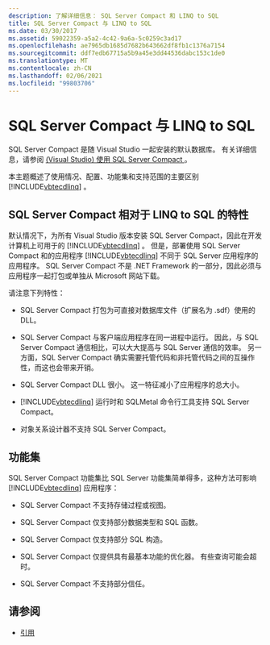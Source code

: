 ```yaml
---
description: 了解详细信息： SQL Server Compact 和 LINQ to SQL
title: SQL Server Compact 与 LINQ to SQL
ms.date: 03/30/2017
ms.assetid: 59022359-a5a2-4c42-9a6a-5c0259c3ad17
ms.openlocfilehash: ae7965db1685d7682b643662df8fb1c1376a7154
ms.sourcegitcommit: ddf7edb67715a5b9a45e3dd44536dabc153c1de0
ms.translationtype: MT
ms.contentlocale: zh-CN
ms.lasthandoff: 02/06/2021
ms.locfileid: "99803706"
---
```

# <a name="sql-server-compact-and-linq-to-sql"></a>SQL Server Compact 与 LINQ to SQL

SQL Server Compact 是随 Visual Studio 一起安装的默认数据库。 有关详细信息，请参阅 [ (Visual Studio) 使用 SQL Server Compact ](/previous-versions/visualstudio/visual-studio-2012/aa983321(v=vs.110))。  
  
 本主题概述了使用情况、配置、功能集和支持范围的主要区别 [!INCLUDE[vbtecdlinq](../../../../../../includes/vbtecdlinq-md.md)] 。  
  
## <a name="characteristics-of-sql-server-compact-in-relation-to-linq-to-sql"></a>SQL Server Compact 相对于 LINQ to SQL 的特性  

 默认情况下，为所有 Visual Studio 版本安装 SQL Server Compact，因此在开发计算机上可用于的 [!INCLUDE[vbtecdlinq](../../../../../../includes/vbtecdlinq-md.md)] 。 但是，部署使用 SQL Server Compact 和的应用程序 [!INCLUDE[vbtecdlinq](../../../../../../includes/vbtecdlinq-md.md)] 不同于 SQL Server 应用程序的应用程序。 SQL Server Compact 不是 .NET Framework 的一部分，因此必须与应用程序一起打包或单独从 Microsoft 网站下载。  
  
 请注意下列特性：  
  
- SQL Server Compact 打包为可直接对数据库文件（扩展名为 .sdf）使用的 DLL。  
  
- SQL Server Compact 与客户端应用程序在同一进程中运行。 因此，与 SQL Server Compact 通信相比，可以大大提高与 SQL Server 通信的效率。 另一方面，SQL Server Compact 确实需要托管代码和非托管代码之间的互操作性，而这也会带来开销。  
  
- SQL Server Compact DLL 很小。 这一特征减小了应用程序的总大小。  
  
- [!INCLUDE[vbtecdlinq](../../../../../../includes/vbtecdlinq-md.md)] 运行时和 SQLMetal 命令行工具支持 SQL Server Compact。  
  
- 对象关系设计器不支持 SQL Server Compact。  
  
## <a name="feature-set"></a>功能集  

 SQL Server Compact 功能集比 SQL Server 功能集简单得多，这种方法可影响 [!INCLUDE[vbtecdlinq](../../../../../../includes/vbtecdlinq-md.md)] 应用程序：  
  
- SQL Server Compact 不支持存储过程或视图。  
  
- SQL Server Compact 仅支持部分数据类型和 SQL 函数。  
  
- SQL Server Compact 仅支持部分 SQL 构造。  
  
- SQL Server Compact 仅提供具有最基本功能的优化器。 有些查询可能会超时。  
  
- SQL Server Compact 不支持部分信任。  
  
## <a name="see-also"></a>请参阅

- [引用](reference.md)

